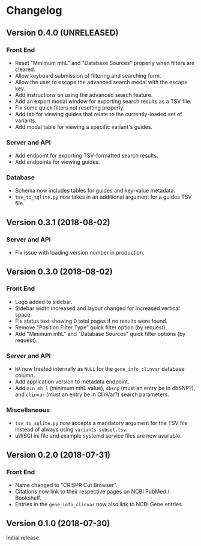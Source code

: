 # Changelog

## Version 0.4.0 (UNRELEASED)

### Front End

  * Reset "Minimum mhL" and "Database Sources" properly when filters are
    cleared.
  * Allow keyboard submission of filtering and searching form.
  * Allow the user to escape the advanced search modal with the escape key.
  * Add instructions on using the advanced search feature.
  * Add an export modal window for exporting search results as a TSV file.
  * Fix some quick filters not resetting properly.
  * Add tab for viewing guides that relate to the currently-loaded set of
    variants.
  * Add modal table for viewing a specific variant's guides.

### Server and API

  * Add endpoint for exporting TSV-formatted search results.
  * Add endpoints for viewing guides.
  
### Database

  * Schema now includes tables for guides and key-value metadata.
  * `tsv_to_sqlite.py` now takes in an additional argument for a guides TSV
    file.


## Version 0.3.1 (2018-08-02)

### Server and API

  * Fix issue with loading version number in production.


## Version 0.3.0 (2018-08-02)

### Front End

  * Logo added to sidebar.
  * Sidebar width increased and layout changed for increased vertical space.
  * Fix status text showing 0 total pages if no results were found.
  * Remove "Position Filter Type" quick filter option (by request).
  * Add "Minimum mhL" and "Database Sources" quick filter options (by request).

### Server and API

  * `NA` now treated internally as `NULL` for the `gene_info_clinvar` database
    column.
  * Add application version to metadata endpoint.
  * Add `min_mh_l` (minimum mhL value), `dbsnp` (must an entry be in dbSNP?),
    and `clinvar` (must an entry be in ClinVar?) search parameters.

### Miscellaneous

  * `tsv_to_sqlite.py` now accepts a mandatory argument for the TSV file
    instead of always using `variants-subset.tsv`.
  * uWSGI ini file and example systemd service files are now available.


## Version 0.2.0 (2018-07-31)

### Front End

  * Name changed to "CRISPR Cut Browser".
  * Citations now link to their respective pages on NCBI PubMed / Bookshelf.
  * Entries in the `gene_info_clinvar` now also link to NCBI Gene entries.


## Version 0.1.0 (2018-07-30)

Initial release.
